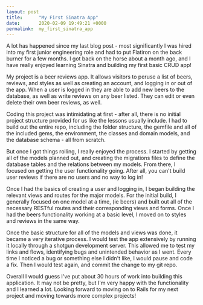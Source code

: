 ```yaml
---
layout: post
title:      "My First Sinatra App"
date:       2020-02-09 19:49:21 +0000
permalink:  my_first_sinatra_app
---
```



A lot has happened since my last blog post - most significantly I was hired into my first junior engineering role and had to put Flatiron on the back burner for a few months.  I got back on the horse about a month ago, and I have really enjoyed learning Sinatra and building my first basic CRUD app!

My project is a beer reviews app.  It allows visitors to peruse a list of beers, reviews, and styles as well as creating an account, and logging in or out of the app.  When a user is logged in they are able to add new beers to the database, as well as write reviews on any beer listed.  They can edit or even delete their own beer reviews, as well.

Coding this project was intimidating at first - after all, there is no initial project structure provided for us like the lessons usually include.  I had to build out the entire repo, including the folder structure, the gemfile and all of the included gems, the environment, the classes and domain models, and the database schema - all from scratch.

But once I got things rolling, I really enjoyed the process.  I started by getting all of the models planned out, and creating the migrations files to define the database tables and the relations between my models.  From there, I focused on getting the user functionality going.  After all, you can't build user reviews if there are no users and no way to log in!

Once I had the basics of creating a user and logging in, I began building the relevant views and routes for the major models.  For the initial build, I generally focused on one model at a time, (ie beers) and built out all of the necessary RESTful routes and their corresponding views and forms.  Once I had the beers functionality working at a basic level, I moved on to styles and reviews in the same way.

Once the basic structure for all of the models and views was done, it became a very iterative process.  I would test the app extensively by running it locally through a shotgun development server.  This allowed me to test my links and flows, identifying bugs and unintended behavior as I went.  Every time I noticed a bug or something else I didn't like, I would pause and code a fix.  Then I would test again, and commit the change to my git repo.

Overall I would guess I've put about 30 hours of work into building this application.  It may not be pretty, but I'm very happy with the functionality and I learned a lot.  Looking forward to moving on to Rails for my next project and moving towards more complex projects!
